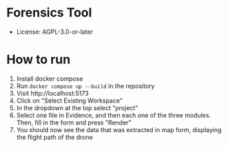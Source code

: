 # Forensics Tool

* License: AGPL-3.0-or-later

# How to run
1. Install docker compose
2. Run `docker compose up --build` in the repository
3. Visit http://localhost:5173
4. Click on "Select Existing Workspace"
5. In the dropdown at the top select "project"
6. Select one file in Evidence, and then each one of the three modules. Then, fill in the form and press "Render"
7. You should now see the data that was extracted in map form, displaying the flight path of the drone

